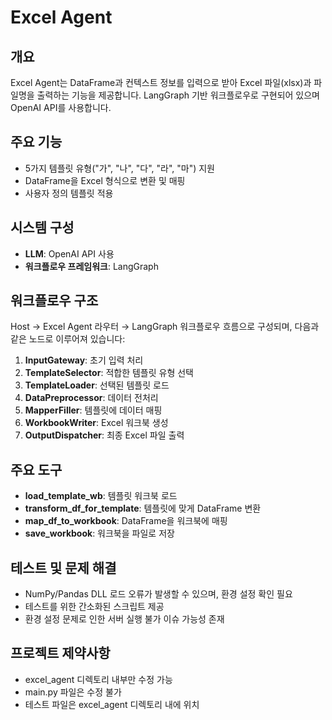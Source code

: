 # Excel Agent

## 개요
Excel Agent는 DataFrame과 컨텍스트 정보를 입력으로 받아 Excel 파일(xlsx)과 파일명을 출력하는 기능을 제공합니다. LangGraph 기반 워크플로우로 구현되어 있으며 OpenAI API를 사용합니다.

## 주요 기능
- 5가지 템플릿 유형("가", "나", "다", "라", "마") 지원
- DataFrame을 Excel 형식으로 변환 및 매핑
- 사용자 정의 템플릿 적용

## 시스템 구성
- **LLM**: OpenAI API 사용
- **워크플로우 프레임워크**: LangGraph

## 워크플로우 구조
Host → Excel Agent 라우터 → LangGraph 워크플로우 흐름으로 구성되며, 다음과 같은 노드로 이루어져 있습니다:
1. **InputGateway**: 초기 입력 처리
2. **TemplateSelector**: 적합한 템플릿 유형 선택
3. **TemplateLoader**: 선택된 템플릿 로드
4. **DataPreprocessor**: 데이터 전처리
5. **MapperFiller**: 템플릿에 데이터 매핑
6. **WorkbookWriter**: Excel 워크북 생성
7. **OutputDispatcher**: 최종 Excel 파일 출력

## 주요 도구
- **load_template_wb**: 템플릿 워크북 로드
- **transform_df_for_template**: 템플릿에 맞게 DataFrame 변환
- **map_df_to_workbook**: DataFrame을 워크북에 매핑
- **save_workbook**: 워크북을 파일로 저장

## 테스트 및 문제 해결
- NumPy/Pandas DLL 로드 오류가 발생할 수 있으며, 환경 설정 확인 필요
- 테스트를 위한 간소화된 스크립트 제공
- 환경 설정 문제로 인한 서버 실행 불가 이슈 가능성 존재

## 프로젝트 제약사항
- excel_agent 디렉토리 내부만 수정 가능
- main.py 파일은 수정 불가
- 테스트 파일은 excel_agent 디렉토리 내에 위치 